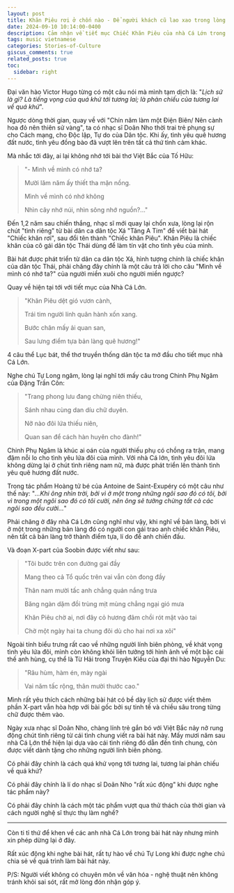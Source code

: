 ```yaml
---
layout: post
title: Khăn Piêu rơi ở chốn nào - Để người khách cũ lao xao trong lòng
date: 2024-09-10 10:14:00-0400
description: Cảm nhận về tiết mục Chiếc Khăn Piêu của nhà Cá Lớn trong chương trình ATVNCG 2024
tags: music vietnamese
categories: Stories-of-Culture
giscus_comments: true
related_posts: true
toc:
  sidebar: right
---
```


Đại văn hào Victor Hugo từng có một câu nói mà mình tạm dịch là: "_Lịch sử là gì? Là tiếng vọng của quá khứ tới tương lai; là phản chiếu của tương lai về quá khứ_".

Ngược dòng thời gian, quay về với "Chín năm làm một Điện Biên/ Nên cành hoa đỏ nên thiên sử vàng", ta có nhạc sĩ Doãn Nho thời trai trẻ phụng sự cho Cách mạng, cho Độc lập, Tự do của Dân tộc. Khi ấy, tình yêu quê hương đất nước, tình yêu đồng bào đã vượt lên trên tất cả thứ tình cảm khác.

Mà nhắc tới đây, ai lại không nhớ tới bài thơ Việt Bắc của Tố Hữu:

> "- Mình về mình có nhớ ta?
>
> Mười lăm năm ấy thiết tha mặn nồng.
>
> Mình về mình có nhớ không
>
> Nhìn cây nhớ núi, nhìn sông nhớ nguồn?..."

Đến 1,2 năm sau chiến thắng, nhạc sĩ mới quay lại chốn xưa, lòng lại rộn chút "tình riêng" từ bài dân ca dân tộc Xá "Tăng A Tim" để viết bài hát "Chiếc khăn rơi", sau đổi tên thành "Chiếc khăn Piêu". Khăn Piêu là chiếc khăn của cô gái dân tộc Thái dùng để làm tín vật cho tình yêu của mình.

Bài hát được phát triển từ dân ca dân tộc Xá, hình tượng chính là chiếc khăn của dân tộc Thái, phải chăng đây chính là một câu trả lời cho câu "Mình về mình có nhớ ta?" của người miền xuôi cho người miền ngược?

Quay về hiện tại tới với tiết mục của Nhà Cá Lớn.

> "Khăn Piêu dệt gió vươn cành,
>
> Trái tim người lính quân hành xốn xang.
>
> Bước chân mấy ải quan san,
>
> Sau lưng điểm tựa bản làng quê hương!"

4 câu thể Lục bát, thể thơ truyền thống dân tộc ta mở đầu cho tiết mục nhà Cá Lớn.

Nghe chú Tự Long ngâm, lòng lại nghĩ tới mấy câu trong Chinh Phụ Ngâm của Đặng Trần Côn:

> "Trang phong lưu đang chừng niên thiếu,
>
> Sánh nhau cùng dan díu chữ duyên.
>
> Nỡ nào đôi lứa thiếu niên,
>
> Quan san để cách hàn huyên cho đành!"

Chinh Phụ Ngâm là khúc ai oán của người thiếu phụ có chồng ra trận, mang đậm nỗi lo cho tình yêu lứa đôi của mình. Với nhà Cá lớn, tình yêu đôi lứa không dừng lại ở chút tình riêng nam nữ, mà được phát triển lên thành tình yêu quê hương đất nước.

Trong tác phẩm Hoàng tử bé của Antoine de Saint-Exupéry có một câu như thế này: "_...Khi ông nhìn trời, bởi vì ở một trong những ngôi sao đó có tôi, bởi vì trong một ngôi sao đó có tôi cười, nên ông sẽ tưởng chừng tất cả các ngôi sao đều cười..._"

Phải chăng ở đây nhà Cá Lớn cũng nghĩ như vậy, khi nghĩ về bản làng, bởi vì ở một trong những bản làng đó có người con gái trao anh chiếc khăn Piêu, nên tất cả bản làng trở thành điểm tựa, lí do để anh chiến đấu.

Và đoạn X-part của Soobin được viết như sau:

> "Tôi bước trên con đường gai đầy
>
> Mang theo cả Tổ quốc trên vai vẫn còn đong đầy
>
> Thân nam mười tấc anh chẳng quản nắng trưa
>
> Băng ngàn dặm đồi trùng mịt mùng chẳng ngại gió mưa
>
> Khăn Piêu chờ ai, nơi đây cỏ hương đâm chồi rót mật vào tai
>
> Chờ một ngày hai ta chung đôi dù cho hai nơi xa xôi"

Ngoài tính biểu trưng rất cao về những người lính biên phòng, về khát vọng tình yêu lứa đôi, mình còn không khỏi liên tưởng tới hình ảnh về một bậc cái thế anh hùng, cụ thể là Từ Hải trong Truyện Kiều của đại thi hào Nguyễn Du:

> "Râu hùm, hàm én, mày ngài
>
> Vai năm tấc rộng, thân mười thước cao."

Mình rất yêu thích cách những bài hát có bề dày lịch sử được viết thêm phần X-part vẫn hòa hợp với bài gốc bởi sự tinh tế và chiều sâu trong từng chữ được thêm vào.

Ngày xưa nhạc sĩ Doãn Nho, chàng lính trẻ gắn bó với Việt Bắc nảy nở rung động chút tình riêng từ cái tình chung viết ra bài hát này. Mấy mươi năm sau nhà Cá Lớn thể hiện lại dựa vào cái tình riêng đó dẫn đến tình chung, còn được viết dành tặng cho những người lính biên phòng.

Có phải đây chính là cách quá khứ vọng tới tương lai, tương lai phản chiếu về quá khứ?

Có phải đây chính là lí do nhạc sĩ Doãn Nho "rất xúc động" khi được nghe tác phẩm này?

Có phải đây chính là cách một tác phẩm vượt qua thử thách của thời gian và cách người nghệ sĩ thực thụ làm nghề?

---

Còn ti tỉ thứ để khen về các anh nhà Cá Lớn trong bài hát này nhưng mình xin phép dừng lại ở đây.

Rất xúc động khi nghe bài hát, rất tự hào về chú Tự Long khi được nghe chú chia sẻ về quá trình làm bài hát này.

P/S: Người viết không có chuyên môn về văn hóa - nghệ thuật nên không tránh khỏi sai sót, rất mở lòng đón nhận góp ý.

